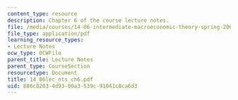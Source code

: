 ```yaml
---
content_type: resource
description: Chapter 6 of the course lecture notes.
file: /media/courses/14-06-intermediate-macroeconomic-theory-spring-2004/886c82034d9300a3539c91041c8ca6d3_14_06lec_nts_ch6.pdf
file_type: application/pdf
learning_resource_types:
- Lecture Notes
ocw_type: OCWFile
parent_title: Lecture Notes
parent_type: CourseSection
resourcetype: Document
title: 14_06lec_nts_ch6.pdf
uid: 886c8203-4d93-00a3-539c-91041c8ca6d3
---
```

